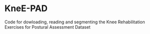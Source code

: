# KneE-PAD
Code for dowloading, reading and segmenting the Knee Rehabilitation Exercises for Postural Assessment Dataset
